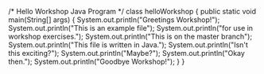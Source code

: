 /* Hello Workshop Java Program */
class helloWorkshop  {
    public static void main(String[] args) {
        System.out.println("Greetings Workshop!");
        System.out.println("This is an example file");
        System.out.println("for use in workshop exercises.");
        System.out.println("This is on the master branch");
        System.out.println("This file is written in Java.");
        System.out.println("Isn't this exciting?");
        System.out.println("Maybe?");
        System.out.println("Okay then.");
        System.out.println("Goodbye Workshop!");
    }
}
